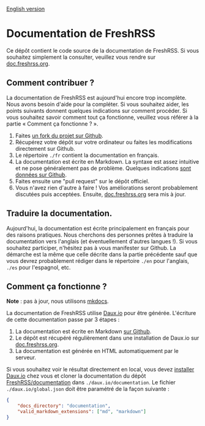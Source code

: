 [English version](README.md)

# Documentation de FreshRSS

Ce dépôt contient le code source de la documentation de FreshRSS. Si vous souhaitez simplement la consulter, veuillez vous rendre sur [doc.freshrss.org](http://doc.freshrss.org).

## Comment contribuer ?

La documentation de FreshRSS est aujourd'hui encore trop incomplète. Nous avons besoin d'aide pour la compléter. Si vous souhaitez aider, les points suivants donnent quelques indications sur comment procéder. Si vous souhaitez savoir comment tout ça fonctionne, veuillez vous référer à la partie « Comment ça fonctionne ? ».

1. Faites [un fork du projet sur Github](https://github.com/FreshRSS/documentation).
2. Récupérez votre dépôt sur votre ordinateur ou faites les modifications directement sur Github.
3. Le répertoire  ```./fr``` contient la documentation en français.
4. La documentation est écrite en Markdown. La syntaxe est assez intuitive et ne pose généralement pas de problème. Quelques indications [sont données sur Github](https://guides.github.com/features/mastering-markdown/).
5. Faites ensuite une "pull request" sur le dépôt officiel.
6. Vous n'avez rien d'autre à faire ! Vos améliorations seront probablement discutées puis acceptées. Ensuite, [doc.freshrss.org](http://doc.freshrss.org) sera mis à jour.

## Traduire la documentation.

Aujourd'hui, la documentation est écrite principalement en français pour des raisons pratiques. Nous cherchons des personnes prêtes à traduire la documentation vers l'anglais (et éventuellement d'autres langues !). Si vous souhaitez participer, n'hésitez pas à vous manifester sur Github. La démarche est la même que celle décrite dans la partie précédente sauf que vous devrez probablement rédiger dans le répertoire ```./en``` pour l'anglais, ```./es``` pour l'espagnol, etc.

## Comment ça fonctionne ?

**Note** : pas à jour, nous utilisons [mkdocs](http://www.mkdocs.org).

La documentation de FreshRSS utilise [Daux.io](http://daux.io/) pour être générée. L'écriture de cette documentation passe par 3 étapes :

1. La documentation est écrite en Markdown [sur Github](https://github.com/FreshRSS/documentation).
2. Le dépôt est récupéré régulièrement dans une installation de Daux.io sur [doc.freshrss.org](http://doc.freshrss.org).
3. La documentation est générée en HTML automatiquement par le serveur.

Si vous souhaitez voir le résultat directement en local, vous devez [installer Daux.io](https://github.com/justinwalsh/daux.io) chez vous et cloner la documentation du dépôt [FreshRSS/documentation](https://github.com/FreshRSS/documentation) dans ```./daux.io/documentation```. Le fichier ```./daux.io/global.json``` doit être paramétré de la façon suivante :

```json
{
    "docs_directory": "documentation",
    "valid_markdown_extensions": ["md", "markdown"]
}
```
